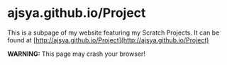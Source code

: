 # ajsya.github.io/Project

This is a subpage of my website featuring my Scratch Projects. It can be found at [http://ajsya.github.io/Project](http://ajsya.github.io/Project)

**WARNING:** This page may crash your browser!
